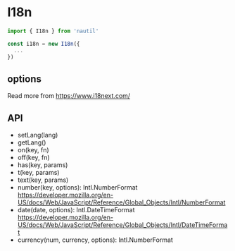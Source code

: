 # I18n

```js
import { I18n } from 'nautil'

const i18n = new I18n({
  ...
})
```

## options

Read more from https://www.i18next.com/

## API

- setLang(lang)
- getLang()
- on(key, fn)
- off(key, fn)
- has(key, params)
- t(key, params)
- text(key, params)
- number(key, options): Intl.NumberFormat https://developer.mozilla.org/en-US/docs/Web/JavaScript/Reference/Global_Objects/Intl/NumberFormat
- date(date, options): Intl.DateTimeFormat https://developer.mozilla.org/en-US/docs/Web/JavaScript/Reference/Global_Objects/Intl/DateTimeFormat
- currency(num, currency, options): Intl.NumberFormat